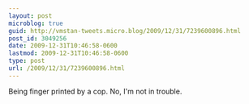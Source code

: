 ```yaml
---
layout: post
microblog: true
guid: http://vmstan-tweets.micro.blog/2009/12/31/7239600896.html
post_id: 3049256
date: 2009-12-31T10:46:58-0600
lastmod: 2009-12-31T10:46:58-0600
type: post
url: /2009/12/31/7239600896.html
---
```

Being finger printed by a cop. No, I'm not in trouble.
